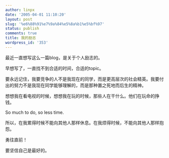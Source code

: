 ```yaml
---
author: linpx
date: '2005-04-01 11:10:20'
layout: post
slug: '%e6%88%91%e7%9a%84%e5%8a%b1%e5%bf%97'
status: publish
comments: true
title: 我的励志
wordpress_id: '353'
---
```


最近一直想写这么一篇blog，是关于个人励志的。

早想写了，一直找不到合适的时间，合适的topic。

要永远记住，我要竞争的人不是我现在的同学，而是更高层次的社会精英。我要付出的努力不是我现在同学能够理解的，而是那种置之死地而后生的精神。

想想我在看电视的时候，想想我在玩的时候，那些人在干什么。他们在玩命的挣钱。

So much to do, so less time.

所以，在我累得时候不能向其他人那样休息。在我烦得时候，不能向其他人那样抱怨。

勇往直前！

要坚信自己是最好的。

